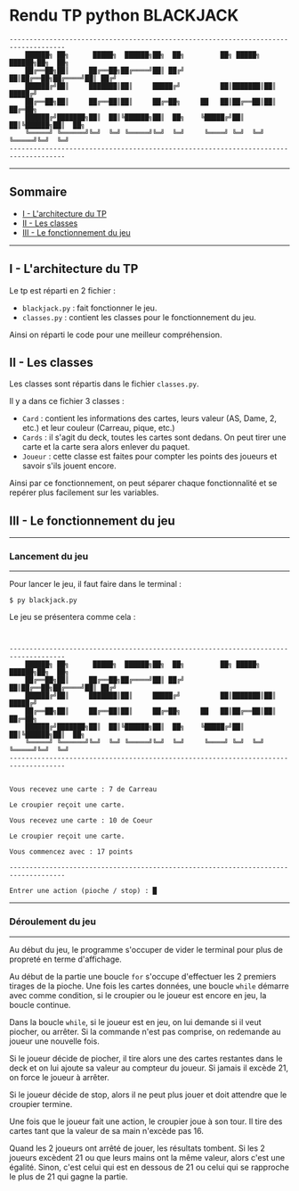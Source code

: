 # Rendu TP python BLACKJACK

```
------------------------------------------------------------------------------------
    ██████╗ ██╗      █████╗  ██████╗██╗  ██╗         ██╗ █████╗  ██████╗██╗  ██╗
    ██╔══██╗██║     ██╔══██╗██╔════╝██║ ██╔╝         ██║██╔══██╗██╔════╝██║ ██╔╝
    ██████╔╝██║     ███████║██║     █████╔╝          ██║███████║██║     █████╔╝ 
    ██╔══██╗██║     ██╔══██║██║     ██╔═██╗     ██   ██║██╔══██║██║     ██╔═██╗ 
    ██████╔╝███████╗██║  ██║╚██████╗██║  ██╗    ╚█████╔╝██║  ██║╚██████╗██║  ██╗
    ╚═════╝ ╚══════╝╚═╝  ╚═╝ ╚═════╝╚═╝  ╚═╝     ╚════╝ ╚═╝  ╚═╝ ╚═════╝╚═╝  ╚═╝
------------------------------------------------------------------------------------
```
---
## Sommaire
- [I - L'architecture du TP](#i---l'architecture-du-tp)
- [II - Les classes](#ii---les-classes)
- [III - Le fonctionnement du jeu](#iii---le-fonctionnement-du-jeu)
---
## I - L'architecture du TP

Le tp est réparti en 2 fichier :
- ``blackjack.py`` : fait fonctionner le jeu.
- ``classes.py`` : contient les classes pour le fonctionnement du jeu.

Ainsi on réparti le code pour une meilleur compréhension.

## II - Les classes

Les classes sont répartis dans le fichier ``classes.py``.

Il y a dans ce fichier 3 classes :
- ``Card`` : contient les informations des cartes, leurs valeur (AS, Dame, 2, etc.) et leur couleur (Carreau, pique, etc.) 
- ``Cards`` : il s'agit du deck, toutes les cartes sont dedans. On peut tirer une carte et la carte sera alors enlever du paquet.
- ``Joueur`` : cette classe est faites pour compter les points des joueurs et savoir s'ils jouent encore.

Ainsi par ce fonctionnement, on peut séparer chaque fonctionnalité et se repérer plus facilement sur les variables.

## III - Le fonctionnement du jeu
---
### Lancement du jeu
---
Pour lancer le jeu, il faut faire dans le terminal :
```shell
$ py blackjack.py
```

Le jeu se présentera comme cela :
```shell


------------------------------------------------------------------------------------
    ██████╗ ██╗      █████╗  ██████╗██╗  ██╗         ██╗ █████╗  ██████╗██╗  ██╗
    ██╔══██╗██║     ██╔══██╗██╔════╝██║ ██╔╝         ██║██╔══██╗██╔════╝██║ ██╔╝
    ██████╔╝██║     ███████║██║     █████╔╝          ██║███████║██║     █████╔╝
    ██╔══██╗██║     ██╔══██║██║     ██╔═██╗     ██   ██║██╔══██║██║     ██╔═██╗
    ██████╔╝███████╗██║  ██║╚██████╗██║  ██╗    ╚█████╔╝██║  ██║╚██████╗██║  ██╗
    ╚═════╝ ╚══════╝╚═╝  ╚═╝ ╚═════╝╚═╝  ╚═╝     ╚════╝ ╚═╝  ╚═╝ ╚═════╝╚═╝  ╚═╝
------------------------------------------------------------------------------------


Vous recevez une carte : 7 de Carreau

Le croupier reçoit une carte.

Vous recevez une carte : 10 de Coeur

Le croupier reçoit une carte.

Vous commencez avec : 17 points

------------------------------------------------------------------------------------

Entrer une action (pioche / stop) : █
```
---
### Déroulement du jeu
---
Au début du jeu, le programme s'occuper de vider le terminal pour plus de propreté en terme d'affichage.

Au début de la partie une boucle ``for`` s'occupe d'effectuer les 2 premiers tirages de la pioche.  Une fois les cartes données, une boucle ``while`` démarre avec comme condition, si le croupier ou le joueur est encore en jeu, la boucle continue.

Dans la boucle ``while``, si le joueur est en jeu, on lui demande si il veut piocher, ou arrêter. Si la commande n'est pas comprise, on redemande au joueur une nouvelle fois.

Si le joueur décide de piocher, il tire alors une des cartes restantes dans le deck et on lui ajoute sa valeur au compteur du joueur. Si jamais il excède 21, on force le joueur à arrêter.

Si le joueur décide de stop, alors il ne peut plus jouer et doit attendre que le croupier termine.

Une fois que le joueur fait une action, le croupier joue à son tour. Il tire des cartes tant que la valeur de sa main n'excède pas 16.

Quand les 2 joueurs ont arrêté de jouer, les résultats tombent. Si les 2 joueurs excèdent 21 ou que leurs mains ont la même valeur, alors c'est une égalité. Sinon, c'est celui qui est en dessous de 21 ou celui qui se rapproche le plus de 21 qui gagne la partie.
